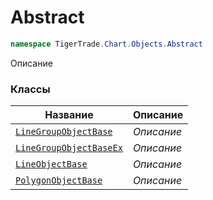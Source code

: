 
# Abstract
```csharp    
namespace TigerTrade.Chart.Objects.Abstract
```
Описание


### Классы
| Название | Описание |
| --- | --- |
| [`LineGroupObjectBase`](./Abstract/LineGroupObjectBase.cs.md) | *Описание* |
| [`LineGroupObjectBaseEx`](./Abstract/LineGroupObjectBaseEx.cs.md) | *Описание* |
| [`LineObjectBase`](./Abstract/LineObjectBase.cs.md) | *Описание* |
| [`PolygonObjectBase`](./Abstract/PolygonObjectBase.cs.md) | *Описание* |
